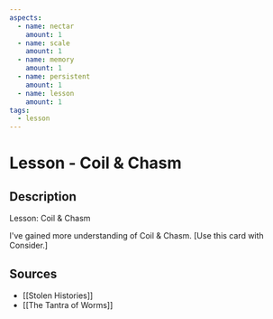 ```yaml
---
aspects: 
  - name: nectar
    amount: 1
  - name: scale
    amount: 1
  - name: memory
    amount: 1
  - name: persistent
    amount: 1
  - name: lesson
    amount: 1
tags:
  - lesson
---
```


# Lesson - Coil & Chasm

## Description
Lesson: Coil & Chasm

I've gained more understanding of Coil & Chasm. [Use this card with Consider.]
## Sources
- [[Stolen Histories]]
- [[The Tantra of Worms]]